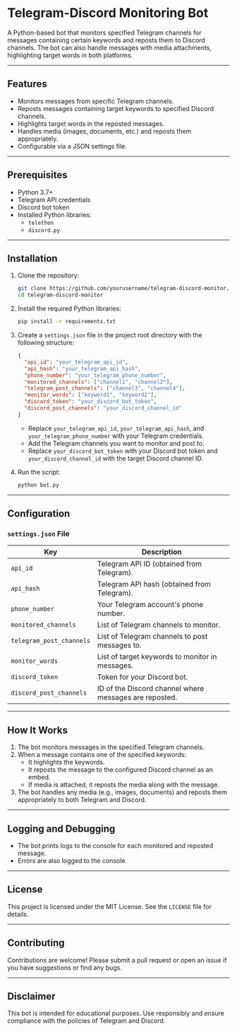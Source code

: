 # Telegram-Discord Monitoring Bot

A Python-based bot that monitors specified Telegram channels for messages containing certain keywords and reposts them to Discord channels. The bot can also handle messages with media attachments, highlighting target words in both platforms.

---

## Features

- Monitors messages from specific Telegram channels.
- Reposts messages containing target keywords to specified Discord channels.
- Highlights target words in the reposted messages.
- Handles media (images, documents, etc.) and reposts them appropriately.
- Configurable via a JSON settings file.

---

## Prerequisites

- Python 3.7+
- Telegram API credentials
- Discord bot token
- Installed Python libraries:
  - `telethon`
  - `discord.py`

---

## Installation

1. Clone the repository:

   ```bash
   git clone https://github.com/yourusername/telegram-discord-monitor.git
   cd telegram-discord-monitor
   ```

2. Install the required Python libraries:

   ```bash
   pip install -r requirements.txt
   ```

3. Create a `settings.json` file in the project root directory with the following structure:

   ```json
   {
     "api_id": "your_telegram_api_id",
     "api_hash": "your_telegram_api_hash",
     "phone_number": "your_telegram_phone_number",
     "monitored_channels": ["channel1", "channel2"],
     "telegram_post_channels": ["channel3", "channel4"],
     "monitor_words": ["keyword1", "keyword2"],
     "discord_token": "your_discord_bot_token",
     "discord_post_channels": "your_discord_channel_id"
   }
   ```

   - Replace `your_telegram_api_id`, `your_telegram_api_hash`, and `your_telegram_phone_number` with your Telegram credentials.
   - Add the Telegram channels you want to monitor and post to.
   - Replace `your_discord_bot_token` with your Discord bot token and `your_discord_channel_id` with the target Discord channel ID.

4. Run the script:

   ```bash
   python bot.py
   ```

---

## Configuration

### `settings.json` File

| Key                  | Description                                            |
|----------------------|--------------------------------------------------------|
| `api_id`             | Telegram API ID (obtained from Telegram).             |
| `api_hash`           | Telegram API hash (obtained from Telegram).           |
| `phone_number`       | Your Telegram account's phone number.                 |
| `monitored_channels` | List of Telegram channels to monitor.                 |
| `telegram_post_channels` | List of Telegram channels to post messages to.        |
| `monitor_words`      | List of target keywords to monitor in messages.       |
| `discord_token`      | Token for your Discord bot.                           |
| `discord_post_channels` | ID of the Discord channel where messages are reposted. |

---

## How It Works

1. The bot monitors messages in the specified Telegram channels.
2. When a message contains one of the specified keywords:
   - It highlights the keywords.
   - It reposts the message to the configured Discord channel as an embed.
   - If media is attached, it reposts the media along with the message.
3. The bot handles any media (e.g., images, documents) and reposts them appropriately to both Telegram and Discord.

---

## Logging and Debugging

- The bot prints logs to the console for each monitored and reposted message.
- Errors are also logged to the console.

---

## License

This project is licensed under the MIT License. See the `LICENSE` file for details.

---

## Contributing

Contributions are welcome! Please submit a pull request or open an issue if you have suggestions or find any bugs.

---

## Disclaimer

This bot is intended for educational purposes. Use responsibly and ensure compliance with the policies of Telegram and Discord.
